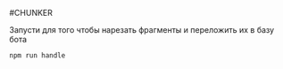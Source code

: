 #CHUNKER

Запусти для того чтобы нарезать фрагменты и переложить их в базу бота
```
npm run handle
```
